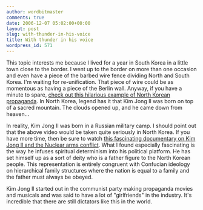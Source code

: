```yaml
---
author: wordbitmaster
comments: true
date: 2006-12-07 05:02:00+00:00
layout: post
slug: with-thunder-in-his-voice
title: With thunder in his voice
wordpress_id: 571
---
```


This topic interests me because I lived for a year in South Korea in a little town close to the border. I went up to the border on more than one occasion and even have a piece of the barbed wire fence dividing North and South Korea. I'm waiting for re-unification. That piece of wire could be as momentous as having a piece of the Berlin wall. Anyway, if you have a minute to spare, [check out this hilarious example of North Korean propaganda](http://video.google.ca/videoplay?docid=3813036076281028527&q=kim+jong+il). In North Korea, legend has it that Kim Jong Il was born on top of a sacred mountain. The clouds opened up, and he came down from heaven...

 

In reality, Kim Jong Il was born in a Russian military camp. I should point out that the above video would be taken quite seriously in North Korea. If you have more time, then be sure to watch [this fascinating documentary on Kim Jong Il and the Nuclear arms conflict](http://video.google.ca/videoplay?docid=3787046457101273554&q=north+korea). What I found especially fascinating is the way he infuses spiritual determinism into his political platform. He has set himself up as a sort of deity who is a father figure to the North Korean people. This representation is entirely congruent with Confucian ideology on hierarchical family structures where the nation is equal to a family and the father must always be obeyed.

 

Kim Jong Il started out in the communist party making propaganda movies and musicals and was said to have a lot of "girlfriends" in the industry. It's incredible that there are still dictators like this in the world.
